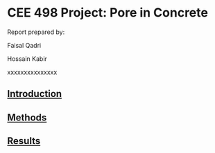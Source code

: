 # CEE 498 Project: Pore in Concrete

Report prepared by:

Faisal Qadri

Hossain Kabir

xxxxxxxxxxxxxxx

## [Introduction](Introduction.md)

## [Methods](Mrthods.md)

## [Results](Results.md)